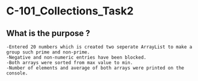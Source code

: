 # C-101_Collections_Task2

## What is the purpose ?

````
-Entered 20 numbers which is created two seperate ArrayList to make a group such prime and non-prime.
-Negative and non-numeric entries have been blocked.
-Both arrays were sorted from max value to min.
-Number of elements and average of both arrays were printed on the console.

````